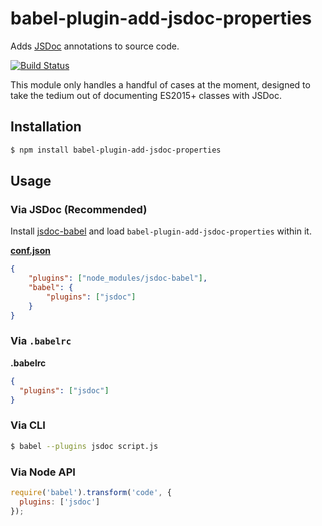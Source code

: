 # babel-plugin-add-jsdoc-properties

Adds [JSDoc](https://github.com/jsdoc3/jsdoc) annotations to source code.

[![Build Status](https://travis-ci.org/motiz88/babel-plugin-add-jsdoc-properties.svg)](https://travis-ci.org/motiz88/babel-plugin-add-jsdoc-properties)

This module only handles a handful of cases at the moment, designed to take the tedium out of documenting ES2015+ classes with JSDoc.

## Installation

```sh
$ npm install babel-plugin-add-jsdoc-properties
```

## Usage

### Via JSDoc (Recommended)

Install [jsdoc-babel](https://github.com/ctumolosus/jsdoc-babel) and load `babel-plugin-add-jsdoc-properties` within it.

**[conf.json](http://usejsdoc.org/about-configuring-jsdoc.html)**

```json
{
    "plugins": ["node_modules/jsdoc-babel"],
    "babel": {
        "plugins": ["jsdoc"]
    }
}
```

### Via `.babelrc`

**.babelrc**

```json
{
  "plugins": ["jsdoc"]
}
```

### Via CLI

```sh
$ babel --plugins jsdoc script.js
```

### Via Node API

```javascript
require('babel').transform('code', {
  plugins: ['jsdoc']
});
```